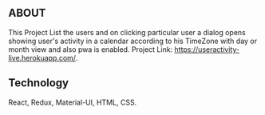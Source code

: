 ## ABOUT

This Project List the users and on clicking particular user a dialog opens showing user's activity in a calendar according to his TimeZone with day or month view and also pwa is enabled.
Project Link: https://useractivity-live.herokuapp.com/.

## Technology

React, Redux, Material-UI, HTML, CSS.

